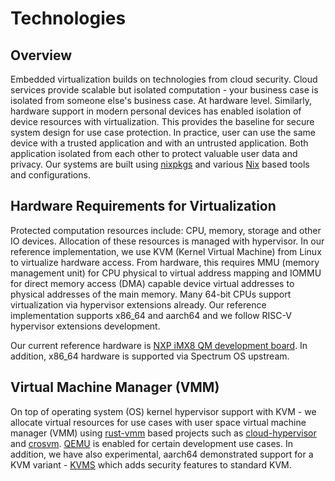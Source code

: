 # Technologies

## Overview

Embedded virtualization builds on technologies from cloud security. Cloud services provide scalable but isolated computation - your business case is isolated from someone else's business case. At hardware level. Similarly, hardware support in modern personal devices has enabled isolation of device resources with virtualization. This provides the baseline for secure system design for use case protection. In practice, user can use the same device with a trusted application and with an untrusted application. Both application isolated from each other to protect valuable user data and privacy. Our systems are built using [nixpkgs](https://github.com/NixOS/nixpkgs) and various [Nix](https://nixos.org/guides/nix-language.html) based tools and configurations.

## Hardware Requirements for Virtualization

Protected computation resources include: CPU, memory, storage and other IO devices. Allocation of these resources is managed with hypervisor. In our reference implementation, we use KVM (Kernel Virtual Machine) from Linux to virtualize hardware access. From hardware, this requires MMU (memory management unit) for CPU physical to virtual address mapping and IOMMU for direct memory access (DMA) capable device virtual addresses to physical addresses of the main memory. Many 64-bit CPUs support virtualization via hypervisor extensions already. Our reference implementation supports x86_64 and aarch64 and we follow RISC-V hypervisor extensions development.

Our current reference hardware is [NXP iMX8 QM development board](https://github.com/tiiuae/spectrum-config-imx8). In addition, x86_64 hardware is supported via Spectrum OS upstream.

## Virtual Machine Manager (VMM)

On top of operating system (OS) kernel hypervisor support with KVM - we allocate virtual resources for use cases with user space virtual machine manager (VMM) using [rust-vmm](https://github.com/rust-vmm) based projects such as [cloud-hypervisor](https://github.com/cloud-hypervisor/cloud-hypervisor) and [crosvm](https://github.com/google/crosvm). [QEMU](https://www.qemu.org/) is enabled for certain development use cases. In addition, we have also experimental, aarch64 demonstrated support for a KVM variant - [KVMS](https://github.com/jkrh/kvms) which adds security features to standard KVM.

